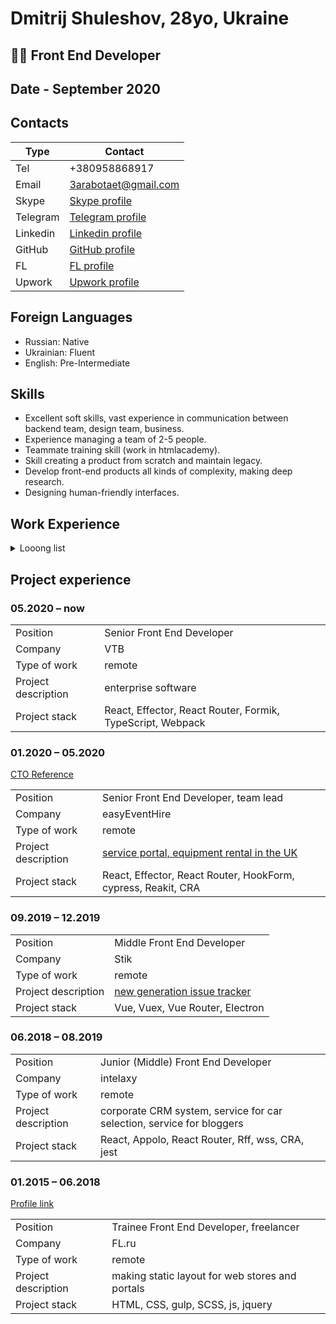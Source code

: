# Dmitrij Shuleshov, 28yo, Ukraine

## 🍅💪 Front End Developer 

## Date - September 2020

## Contacts

| Type     | Contact                                                                  |
| -------- | ------------------------------------------------------------------------ |
| Tel      | +380958868917                                                            |
| Email    | 3arabotaet@gmail.com                                                     |
| Skype    | [Skype profile](https://join.skype.com/invite/oegqg0lON77f)              |
| Telegram | [Telegram profile](https://t.me/zarabotaet)                              |
| Linkedin | [Linkedin profile](https://www.linkedin.com/in/zarabotaet/)              |
| GitHub   | [GitHub profile](https://github.com/zarabotaet)                          |
| FL       | [FL profile](https://www.fl.ru/users/v_e_c_t_o_r/)                       |
| Upwork   | [Upwork profile](https://www.upwork.com/freelancers/~01cab19e446fc4190f) |

## Foreign Languages

- Russian: Native
- Ukrainian: Fluent
- English: Pre-Intermediate

## Skills

- Excellent soft skills, vast experience in communication between backend team, design team, business.
- Experience managing a team of 2-5 people.
- Teammate training skill (work in htmlacademy).
- Skill creating a product from scratch and maintain legacy.
- Develop front-end products all kinds of complexity, making deep research.
- Designing human-friendly interfaces.

## Work Experience

<details>
  <summary>
    Looong list
  </summary>
  <table>
    <tr>
      <th align="left">Skills</th>
      <th align="left">Experience</th>
      <th align="left">Level</th>
      <th align="left">Last used</th>
    </tr>
    <tr>
      <td>Description</td>
      <td>Years</td>
      <td>
          novice<br/>
          intermediate<br/>
          advanced<br/>
          expert  
      </td>
      <td>Year</td>
    </tr>
    <tr>
      <td colspan="4" align="center"><h3>Programming languages</h3></td>
    </tr>
    <tr>
      <td>JavaScript</td>
      <td>4</td>
      <td>expert</td>
      <td>now</td>
    </tr>
    <tr>
      <td>TypeScript</td>
      <td>0.5</td>
      <td>intermediate</td>
      <td>now</td>
    </tr>
    <tr>
      <td>Shell</td>
      <td>1</td>
      <td>novice</td>
      <td>2019</td>
    </tr>
    <tr>
      <td>Python</td>
      <td>1</td>
      <td>novice</td>
      <td>2019</td>
    </tr>
     <tr>
      <td>LISP</td>
      <td>0.5</td>
      <td>novice</td>
      <td>2020</td>
    </tr>
    <tr>
      <td colspan="4" align="center"><h3>Web technologies</h3></td>
    </tr>
    <tr>
      <td>HTML</td>
      <td>6</td>
      <td>expert</td>
      <td>now</td>
    </tr>
    <tr>
      <td>CSS</td>
      <td>6</td>
      <td>expert</td>
      <td>now</td>
    </tr>
    <tr>
      <td>Web API</td>
      <td>3</td>
      <td>expert</td>
      <td>now</td>
    </tr>
    <tr>
      <td>Dev tools</td>
      <td>5</td>
      <td>expert</td>
      <td>now</td>
    </tr>
    <tr>
      <td colspan="4" align="center"><h3>Frameworks and libraries</h3></td>
    </tr>
    <tr>
      <td>React</td>
      <td>2</td>
      <td>expert</td>
      <td>now</td>
    </tr>
    <tr>
      <td>Redux</td>
      <td>0.5</td>
      <td>intermediate</td>
      <td>2018</td>
    </tr>
    <tr>
      <td>Appolo</td>
      <td>1</td>
      <td>advanced</td>
      <td>2019</td>
    </tr>
    <tr>
      <td>Effector</td>
      <td>1</td>
      <td>expert</td>
      <td>now</td>
    </tr>
    <tr>
      <td>Styled components</td>
      <td>1</td>
      <td>advanced</td>
      <td>2019</td>
    </tr>
    <tr>
      <td>React router</td>
      <td>2</td>
      <td>expert</td>
      <td>now</td>
    </tr>
    <tr>
      <td>Vue</td>
      <td>0.5</td>
      <td>intermediate</td>
      <td>2019</td>
    </tr>
    <tr>
      <td>Vuex</td>
      <td>0.5</td>
      <td>intermediate</td>
      <td>2019</td>
    </tr>
    <tr>
      <td>Nuxt</td>
      <td>0.5</td>
      <td>intermediate</td>
      <td>2019</td>
    </tr>
    <tr>
      <td>Svelte</td>
      <td>1</td>
      <td>novice</td>
      <td>2020</td>
    </tr>
    <tr>
      <td colspan="4" align="center"><h3>IDE</h3></td>
    </tr>
    <tr>
      <td>VS Code</td>
      <td>2</td>
      <td>expert</td>
      <td>now</td>
    </tr>
    <tr>
      <td>Cloud IDE</td>
      <td>1</td>
      <td>intermediate</td>
      <td>now</td>
    </tr>
    <tr>
      <td>Sublime Text</td>
      <td>2</td>
      <td>advanced</td>
      <td>2018</td>
    </tr>
    <tr>
      <td>Brackets</td>
      <td>4</td>
      <td>advanced</td>
      <td>2018</td>
    </tr>
    <tr>
      <td colspan="4" align="center"><h3>OS</h3></td>
    </tr>
    <tr>
      <td>Windows</td>
      <td>20</td>
      <td>expert</td>
      <td>now</td>
    </tr>
    <tr>
      <td>WSL</td>
      <td>2</td>
      <td>advanced</td>
      <td>now</td>
    </tr>
    <tr>
      <td>Linux</td>
      <td>1</td>
      <td>intermediate</td>
      <td>now</td>
    </tr>
    <tr>
      <td colspan="4" align="center"><h3>Management Tools</h3></td>
    </tr>
    <tr>
      <td>JIRA</td>
      <td>2</td>
      <td>advanced</td>
      <td>now</td>
    </tr>
    <tr>
      <td>Gitlab Issue Boards</td>
      <td>1</td>
      <td>intermediate</td>
      <td>now</td>
    </tr>
    <tr>
      <td>Notion</td>
      <td>1</td>
      <td>intermediate</td>
      <td>2019</td>
    </tr>
    <tr>
      <td colspan="4" align="center"><h3>Environment Tools</h3></td>
    </tr>
    <tr>
      <td>Node</td>
      <td>3</td>
      <td>advanced</td>
      <td>now</td>
    </tr>
    <tr>
      <td>npm</td>
      <td>2</td>
      <td>expert</td>
      <td>now</td>
    </tr>
    <tr>
      <td>yarn</td>
      <td>1.5</td>
      <td>advanced</td>
      <td>now</td>
    </tr>
    <tr>
      <td>Webpack</td>
      <td>2</td>
      <td>advanced</td>
      <td>now</td>
    </tr>
    <tr>
      <td>Babel</td>
      <td>2</td>
      <td>advanced</td>
      <td>now</td>
    </tr>
    <tr>
      <td>Eslint</td>
      <td>1</td>
      <td>expert</td>
      <td>now</td>
    </tr>
    <tr>
      <td>Rollup</td>
      <td>0.5</td>
      <td>novice</td>
      <td>2020</td>
    </tr>
    <tr>
      <td>Parcel</td>
      <td>1</td>
      <td>novice</td>
      <td>2020</td>
    </tr>
    <tr>
      <td>Snowpack</td>
      <td>0.5</td>
      <td>novice</td>
      <td>now</td>
    </tr>
    <tr>
      <td>Gitlab CI</td>
      <td>1</td>
      <td>novice</td>
      <td>now</td>
    </tr>
    <tr>
      <td>Bitbucket CI</td>
      <td>1.5</td>
      <td>intermediate</td>
      <td>2019</td>
    </tr>
    <tr>
      <td>Git</td>
      <td>2.5</td>
      <td>expert</td>
      <td>now</td>
    </tr>
    <tr>
      <td>Bash</td>
      <td>2</td>
      <td>advanced</td>
      <td>now</td>
    </tr>
    <tr>
      <td>Zsh</td>
      <td>1</td>
      <td>advanced</td>
      <td>now</td>
    </tr>
    <tr>
      <td colspan="4" align="center"><h3>Design Tools</h3></td>
    </tr>
    <tr>
      <td>Figma</td>
      <td>3</td>
      <td>expert</td>
      <td>now</td>
    </tr>
    <tr>
      <td>AdobeXd</td>
      <td>0.5</td>
      <td>novice</td>
      <td>2018</td>
    </tr>
    <tr>
      <td>AdobeXd</td>
      <td>0.5</td>
      <td>novice</td>
      <td>2018</td>
    </tr>
    <tr>
      <td>Invision</td>
      <td>0.5</td>
      <td>novice</td>
      <td>2020</td>
    </tr>
    <tr>
      <td>Avacode</td>
      <td>0.5</td>
      <td>intermediate</td>
      <td>2018</td>
    </tr>
  </table>
</details>

## Project experience

### 05.2020 – now

|                     |                                                            |
| ------------------- | ---------------------------------------------------------- |
| Position            | Senior Front End Developer                                 |
| Company             | VTB                                                        |
| Type of work        | remote                                                     |
| Project description | enterprise software                                        |
| Project stack       | React, Effector, React Router, Formik, TypeScript, Webpack |

### 01.2020 – 05.2020

[CTO Reference](https://drive.google.com/file/d/1s8NSBuDTUm4fsUiexCqvQT7MvuWubqZo/view?usp=sharing)

|                     |                                                                            |
| ------------------- | -------------------------------------------------------------------------- |
| Position            | Senior Front End Developer, team lead                                      |
| Company             | easyEventHire                                                              |
| Type of work        | remote                                                                     |
| Project description | [service portal, equipment rental in the UK](https://easyeventhireuk.com/) |
| Project stack       | React, Effector, React Router, HookForm, cypress, Reakit, CRA              |

### 09.2019 – 12.2019

|                     |                                                    |
| ------------------- | -------------------------------------------------- |
| Position            | Middle Front End Developer                         |
| Company             | Stik                                               |
| Type of work        | remote                                             |
| Project description | [new generation issue tracker](https://shtab.app/) |
| Project stack       | Vue, Vuex, Vue Router, Electron                    |

### 06.2018 – 08.2019

|                     |                                                                       |
| ------------------- | --------------------------------------------------------------------- |
| Position            | Junior (Middle) Front End Developer                                   |
| Company             | intelaxy                                                              |
| Type of work        | remote                                                                |
| Project description | corporate CRM system, service for car selection, service for bloggers |
| Project stack       | React, Appolo, React Router, Rff, wss, CRA, jest                      |

### 01.2015 – 06.2018

[Profile link](https://www.fl.ru/users/v_e_c_t_o_r/)

|                     |                                                |
| ------------------- | ---------------------------------------------- |
| Position            | Trainee Front End Developer, freelancer        |
| Company             | FL.ru                                          |
| Type of work        | remote                                         |
| Project description | making static layout for web stores and portals |
| Project stack       | HTML, CSS, gulp, SCSS, js, jquery              |
